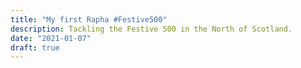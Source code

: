 ```yaml
---
title: "My first Rapha #Festive500"
description: Tackling the Festive 500 in the North of Scotland.
date: "2021-01-07"
draft: true
---
```

